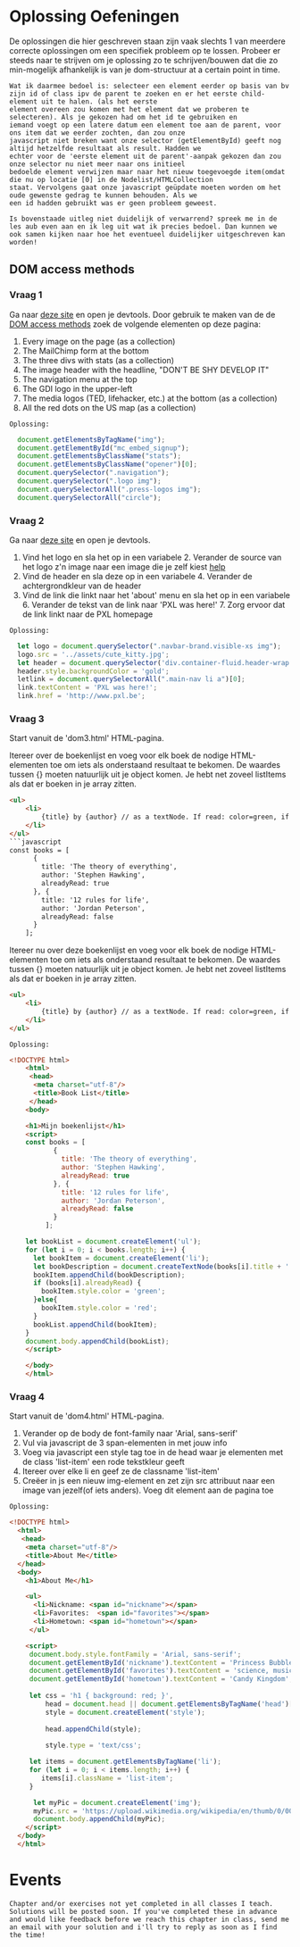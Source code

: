 # Oplossing Oefeningen
 De oplossingen die hier geschreven staan zijn vaak slechts 1 van meerdere correcte oplossingen om een specifiek
 probleem op te lossen. Probeer er steeds naar te strijven om je oplossing zo te schrijven/bouwen dat die zo min-mogelijk 
 afhankelijk is van je dom-structuur at a certain point in time.
 
 ```
 Wat ik daarmee bedoel is: selecteer een element eerder op basis van bv zijn id of class ipv de parent te zoeken en er het eerste child-element uit te halen. (als het eerste 
 element overeen zou komen met het element dat we proberen te selecteren). Als je gekozen had om het id te gebruiken en 
 iemand voegt op een latere datum een element toe aan de parent, voor ons item dat we eerder zochten, dan zou onze 
 javascript niet breken want onze selector (getElementById) geeft nog altijd hetzelfde resultaat als result. Hadden we 
 echter voor de 'eerste element uit de parent'-aanpak gekozen dan zou onze selector nu niet meer naar ons initieel 
 bedoelde element verwijzen maar naar het nieuw toegevoegde item(omdat die nu op locatie [0] in de Nodelist/HTMLCollection 
 staat. Vervolgens gaat onze javascript geüpdate moeten worden om het oude gewenste gedrag te kunnen behouden. Als we 
 een id hadden gebruikt was er geen probleem geweest.
```

``Is bovenstaade uitleg niet duidelijk of verwarrend? spreek me in de les aub even aan en ik leg uit wat ik precies bedoel. Dan kunnen we ook samen kijken naar hoe het eventueel duidelijker uitgeschreven kan worden!``

## DOM access methods

### Vraag 1
Ga naar [deze site](https://www.girldevelopit.com/) en open je devtools.
Door gebruik te maken van de de [DOM access methods](https://developer.mozilla.org/en-US/docs/Web/API/Document_Object_Model/Introduction) zoek de volgende elementen op deze pagina:
1. Every image on the page (as a collection)
2. The MailChimp form at the bottom
3. The three divs with stats (as a collection)
4. The image header with the headline, "DON'T BE SHY DEVELOP IT"
5. The navigation menu at the top
6. The GDI logo in the upper-left
7. The media logos (TED, lifehacker, etc.) at the bottom (as a collection)
8. All the red dots on the US map (as a collection)

``Oplossing:``

```javascript
  document.getElementsByTagName("img");
  document.getElementById("mc_embed_signup");
  document.getElementsByClassName("stats");
  document.getElementsByClassName("opener")[0];
  document.querySelector(".navigation");
  document.querySelector(".logo img");
  document.querySelectorAll(".press-logos img");
  document.querySelectorAll("circle");
```

### Vraag 2
Ga naar [deze site](https://ucsd.edu/) en open je devtools.
1. Vind het logo en sla het op in een variabele
    2. Verander de source van het logo z'n image naar een image die je zelf kiest
        [help](https://www.w3schools.com/jsref/met_element_setattribute.asp)
3. Vind de header en sla deze op in een variabele
    4. Verander de achtergrondkleur van de header
5. Vind de link die linkt naar het 'about' menu en sla het op in een variabele
    6. Verander de tekst van de link naar 'PXL was here!'
    7. Zorg ervoor dat de link linkt naar de PXL homepage

``Oplossing:``
```javascript
  let logo = document.querySelector(".navbar-brand.visible-xs img");
  logo.src = '../assets/cute_kitty.jpg';
  let header = document.querySelector('div.container-fluid.header-wrap');
  header.style.backgroundColor = 'gold';
  letlink = document.querySelectorAll(".main-nav li a")[0];
  link.textContent = 'PXL was here!';
  link.href = 'http://www.pxl.be';
```

### Vraag 3
Start vanuit de 'dom3.html' HTML-pagina.

Itereer over de boekenlijst en voeg voor elk boek de nodige HTML-elementen toe om iets als onderstaand resultaat te bekomen.
De waardes tussen {} moeten natuurlijk uit je object komen.
Je hebt net zoveel listItems als dat er boeken in je array zitten.
```html
<ul>
    <li>
        {title} by {author} // as a textNode. If read: color=green, if not read: color=red
    </li>
</ul>
```javascript
const books = [
      {
        title: 'The theory of everything',
        author: 'Stephen Hawking',
        alreadyRead: true
      }, {
        title: '12 rules for life',
        author: 'Jordan Peterson',
        alreadyRead: false
      }
    ];
```
Itereer nu over deze boekenlijst en voeg voor elk boek de nodige HTML-elementen toe om iets als onderstaand resultaat te bekomen.
De waardes tussen {} moeten natuurlijk uit je object komen.
Je hebt net zoveel listItems als dat er boeken in je array zitten.
```html
<ul>
    <li>
        {title} by {author} // as a textNode. If read: color=green, if not read: color=red
    </li>
</ul>
```
``Oplossing:``
```html
<!DOCTYPE html>
    <html>
     <head>
      <meta charset="utf-8"/>
      <title>Book List</title>
     </head>
    <body>

    <h1>Mijn boekenlijst</h1>
    <script>
    const books = [
           {
             title: 'The theory of everything',
             author: 'Stephen Hawking',
             alreadyRead: true
           }, {
             title: '12 rules for life',
             author: 'Jordan Peterson',
             alreadyRead: false
           }
         ];

    let bookList = document.createElement('ul');
    for (let i = 0; i < books.length; i++) {
      let bookItem = document.createElement('li');
      let bookDescription = document.createTextNode(books[i].title + ' by ' + books[i].author);
      bookItem.appendChild(bookDescription);
      if (books[i].alreadyRead) {
        bookItem.style.color = 'green';
      }else{
        bookItem.style.color = 'red';
      }
      bookList.appendChild(bookItem);
    }
    document.body.appendChild(bookList);
    </script>

    </body>
    </html>
```

### Vraag 4
Start vanuit de 'dom4.html' HTML-pagina.

1. Verander op de body de font-family naar 'Arial, sans-serif'
2. Vul via javascript de 3 span-elementen in met jouw info
3. Voeg via javascript een style tag toe in de head waar je elementen met de class 'list-item' een rode tekstkleur geeft
4. Itereer over elke li en geef ze de classname 'list-item'
5. Creëer in js een nieuw img-element en zet zijn src attribuut naar een image van jezelf(of iets anders). Voeg dit element aan de pagina toe

``Oplossing:``
```html
<!DOCTYPE html>
  <html>
   <head>
    <meta charset="utf-8"/>
    <title>About Me</title>
  </head>
  <body>
    <h1>About Me</h1>

    <ul>
      <li>Nickname: <span id="nickname"></span>
      <li>Favorites:  <span id="favorites"></span>
      <li>Hometown: <span id="hometown"></span>
     </ul>

    <script>
     document.body.style.fontFamily = 'Arial, sans-serif';
     document.getElementById('nickname').textContent = 'Princess Bubblegum';
     document.getElementById('favorites').textContent = 'science, music, my candy subjects';
     document.getElementById('hometown').textContent = 'Candy Kingdom';
     
     let css = 'h1 { background: red; }',
         head = document.head || document.getElementsByTagName('head')[0],
         style = document.createElement('style');
         
         head.appendChild(style);
         
         style.type = 'text/css';

     let items = document.getElementsByTagName('li');
     for (let i = 0; i < items.length; i++) {
        items[i].className = 'list-item';
     }

      let myPic = document.createElement('img');
      myPic.src = 'https://upload.wikimedia.org/wikipedia/en/thumb/0/00/Princess_Bubblegum.png/100px-Princess_Bubblegum.png';
      document.body.appendChild(myPic);
    </script>
  </body>
  </html>
```

# Events

``
Chapter and/or exercises not yet completed in all classes I teach. Solutions will be posted soon.
If you've completed these in advance and would like feedback before we reach this chapter in class, send me an email with your solution and i'll try to reply as soon as I find the time!
``
